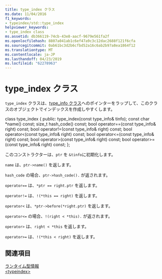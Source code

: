 ```yaml
---
title: type_index クラス
ms.date: 11/04/2016
f1_keywords:
- typeindex/std::type_index
helpviewer_keywords:
- type_index class
ms.assetid: db366119-74cb-43e8-aacf-9679e561fa2f
ms.openlocfilehash: 8807a041ab1c6ef47a9c3c12dac2688f121f6cfa
ms.sourcegitcommit: 0ab61bc3d2b6cfbd52a16c6ab2b97a8ea1864f12
ms.translationtype: MT
ms.contentlocale: ja-JP
ms.lasthandoff: 04/23/2019
ms.locfileid: "62278963"
---
```

# <a name="typeindex-class"></a>type_index クラス

`type_index` クラスは、[type_info クラス](../cpp/type-info-class.md)へのポインターをラップして、このクラスのオブジェクトでインデックスを作成しやすくします。

class type_index { public: type_index(const type_info& tinfo); const char *name() const; size_t hash_code() const; bool operator==(const type_info& right) const; bool operator!=(const type_info& right) const; bool operator<(const type_info& right) const; bool operator\<=(const type_info& right) const; bool operator>(const type_info& right) const; bool operator>=(const type_info& right) const; };

このコンストラクターは、`ptr` を `&tinfo`に初期化します。

`name` は、`ptr->name()` を返します。

`hash_code` の場合、`ptr->hash_code().` が返されます。

`operator==` は、`*ptr == right.ptr` を返します。

`operator!=` は、`!(*this == right)` を返します。

`operator<` は、`*ptr->before(*right.ptr)` を返します。

`operator<=` の場合、`!(right < *this).` が返されます。

`operator>` は、`right < *this` を返します。

`operator>=` は、`!(*this < right)` を返します。

## <a name="see-also"></a>関連項目

[ランタイム型情報](../cpp/run-time-type-information.md)<br/>
[\<typeindex>](../standard-library/typeindex.md)<br/>
